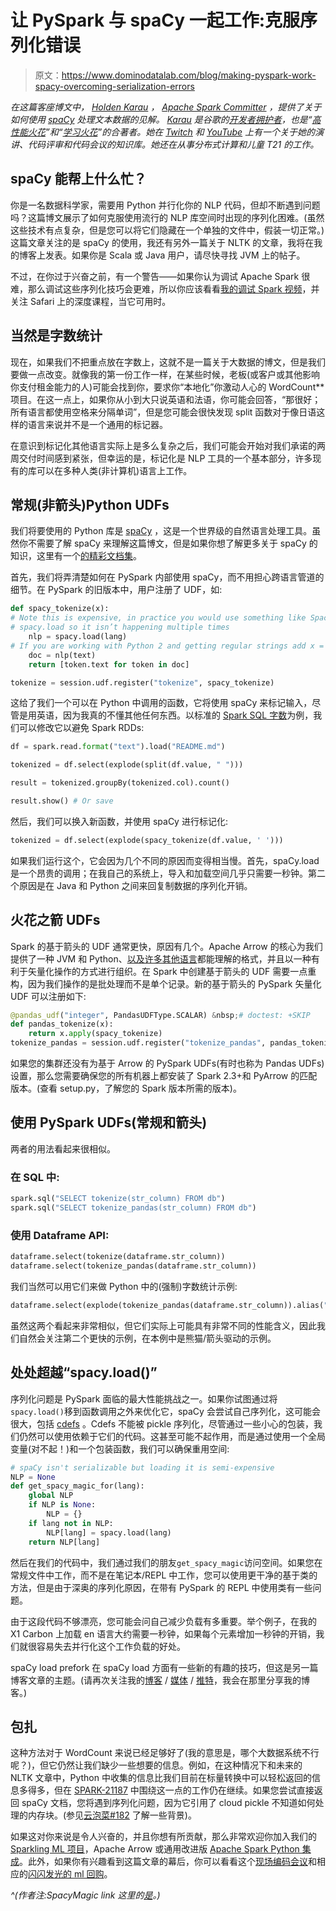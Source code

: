 # 让 PySpark 与 spaCy 一起工作:克服序列化错误

> 原文：<https://www.dominodatalab.com/blog/making-pyspark-work-spacy-overcoming-serialization-errors>

*在这篇客座博文中， [Holden Karau](https://twitter.com/holdenkarau) ， [Apache Spark Committer](https://spark.apache.org/committers.html) ，提供了关于如何使用 [spaCy](https://spacy.io/) 处理文本数据的见解。 [Karau](https://twitter.com/holdenkarau) 是谷歌的[开发者拥护者](http://bit.ly/holdenGKE)，也是“[高性能火花](https://www.amazon.com/High-Performance-Spark-Practices-Optimizing/dp/1491943203/)”和“[学习火花](https://www.amazon.com/Learning-Spark-Lightning-Fast-Data-Analysis/dp/1449358624/)”的合著者。她在 [Twitch](https://www.twitch.tv/holdenkarau) 和 [YouTube](https://www.youtube.com/user/holdenkarau) 上有一个关于她的演讲、代码评审和代码会议的知识库。她还在从事分布式计算和儿童 T21 的工作。*

## spaCy 能帮上什么忙？

你是一名数据科学家，需要用 Python 并行化你的 NLP 代码，但却不断遇到问题吗？这篇博文展示了如何克服使用流行的 NLP 库空间时出现的序列化困难。(虽然这些技术有点复杂，但是您可以将它们隐藏在一个单独的文件中，假装一切正常。)这篇文章关注的是 spaCy 的使用，我还有另外一篇关于 NLTK 的文章，我将在我的博客上发表。如果你是 Scala 或 Java 用户，请尽快寻找 JVM 上的帖子。

不过，在你过于兴奋之前，有一个警告——如果你认为调试 Apache Spark 很难，那么调试这些序列化技巧会更难，所以你应该看看[我的调试 Spark 视频](https://www.youtube.com/watch?v=s5p15QT0Zj8)，并关注 Safari 上的深度课程，当它可用时。

## 当然是字数统计

现在，如果我们不把重点放在字数上，这就不是一篇关于大数据的博文，但是我们要做一点改变。就像我的第一份工作一样，在某些时候，老板(或客户或其他影响你支付租金能力的人)可能会找到你，要求你“本地化”你激动人心的 WordCount**项目。在这一点上，如果你从小到大只说英语和法语，你可能会回答，“那很好；所有语言都使用空格来分隔单词”，但是您可能会很快发现 split 函数对于像日语这样的语言来说并不是一个通用的标记器。

在意识到标记化其他语言实际上是多么复杂之后，我们可能会开始对我们承诺的两周交付时间感到紧张，但幸运的是，标记化是 NLP 工具的一个基本部分，许多现有的库可以在多种人类(非计算机)语言上工作。

## 常规(非箭头)Python UDFs

我们将要使用的 Python 库是 [spaCy](https://www.dominodatalab.com/data-science-dictionary/spacy) ，这是一个世界级的自然语言处理工具。虽然你不需要了解 spaCy 来理解这篇博文，但是如果你想了解更多关于 spaCy 的知识，这里有一个[的精彩文档集](https://spacy.io/usage/)。

首先，我们将弄清楚如何在 PySpark 内部使用 spaCy，而不用担心跨语言管道的细节。在 PySpark 的旧版本中，用户注册了 UDF，如:

```py
def spacy_tokenize(x):
# Note this is expensive, in practice you would use something like SpacyMagic, see footnote for link; which caches
# spacy.load so it isn’t happening multiple times
    nlp = spacy.load(lang)
# If you are working with Python 2 and getting regular strings add x = unicode(x)
    doc = nlp(text)
    return [token.text for token in doc]

tokenize = session.udf.register("tokenize", spacy_tokenize)
```

这给了我们一个可以在 Python 中调用的函数，它将使用 spaCy 来标记输入，尽管是用英语，因为我真的不懂其他任何东西。以标准的 [Spark SQL 字数](https://spark.apache.org/examples.html)为例，我们可以修改它以避免 Spark RDDs:

```py
df = spark.read.format("text").load("README.md")

tokenized = df.select(explode(split(df.value, " ")))

result = tokenized.groupBy(tokenized.col).count()

result.show() # Or save
```

然后，我们可以换入新函数，并使用 spaCy 进行标记化:

```py
tokenized = df.select(explode(spacy_tokenize(df.value, ' ')))
```

如果我们运行这个，它会因为几个不同的原因而变得相当慢。首先，spaCy.load 是一个昂贵的调用；在我自己的系统上，导入和加载空间几乎只需要一秒钟。第二个原因是在 Java 和 Python 之间来回复制数据的序列化开销。

## 火花之箭 UDFs

Spark 的基于箭头的 UDF 通常更快，原因有几个。Apache Arrow 的核心为我们提供了一种 JVM 和 Python、[以及许多其他语言](https://github.com/apache/arrow)都能理解的格式，并且以一种有利于矢量化操作的方式进行组织。在 Spark 中创建基于箭头的 UDF 需要一点重构，因为我们操作的是批处理而不是单个记录。新的基于箭头的 PySpark 矢量化 UDF 可以注册如下:

```py
@pandas_udf("integer", PandasUDFType.SCALAR) &nbsp;# doctest: +SKIP
def pandas_tokenize(x):
    return x.apply(spacy_tokenize)
tokenize_pandas = session.udf.register("tokenize_pandas", pandas_tokenize)
```

如果您的集群还没有为基于 Arrow 的 PySpark UDFs(有时也称为 Pandas UDFs)设置，那么您需要确保您的所有机器上都安装了 Spark 2.3+和 PyArrow 的匹配版本。(查看 setup.py，了解您的 Spark 版本所需的版本)。

## 使用 PySpark UDFs(常规和箭头)

两者的用法看起来很相似。

### 在 SQL 中:

```py
spark.sql("SELECT tokenize(str_column) FROM db")
spark.sql("SELECT tokenize_pandas(str_column) FROM db")
```

### 使用 Dataframe API:

```py
dataframe.select(tokenize(dataframe.str_column))
dataframe.select(tokenize_pandas(dataframe.str_column))
```

我们当然可以用它们来做 Python 中的(强制)字数统计示例:

```py
dataframe.select(explode(tokenize_pandas(dataframe.str_column)).alias("tokens")).groupBy("tokens").sum("*").collect()
```

虽然这两个看起来非常相似，但它们实际上可能具有非常不同的性能含义，因此我们自然会关注第二个更快的示例，在本例中是熊猫/箭头驱动的示例。

## 处处超越“spacy.load()”

序列化问题是 PySpark 面临的最大性能挑战之一。如果你试图通过将``spacy.load()``移到函数调用之外来优化它，spaCy 会尝试自己序列化，这可能会很大，包括 [cdefs](https://cython.readthedocs.io/en/latest/src/tutorial/cdef_classes.html) 。Cdefs 不能被 pickle 序列化，尽管通过一些小心的包装，我们仍然可以使用依赖于它们的代码。这甚至可能不起作用，而是通过使用一个全局变量(对不起！)和一个包装函数，我们可以确保重用空间:

```py
# spaCy isn't serializable but loading it is semi-expensive
NLP = None
def get_spacy_magic_for(lang):
    global NLP
    if NLP is None:
        NLP = {}
    if lang not in NLP:
        NLP[lang] = spacy.load(lang)
    return NLP[lang]
```

然后在我们的代码中，我们通过我们的朋友``get_spacy_magic``访问空间。如果您在常规文件中工作，而不是在笔记本/REPL 中工作，您可以使用更干净的基于类的方法，但是由于深奥的序列化原因，在带有 PySpark 的 REPL 中使用类有一些问题。

由于这段代码不够漂亮，您可能会问自己减少负载有多重要。举个例子，在我的 X1 Carbon 上加载 en 语言大约需要一秒钟，如果每个元素增加一秒钟的开销，我们就很容易失去并行化这个工作负载的好处。

spaCy load prefork 在 spaCy load 方面有一些新的有趣的技巧，但这是另一篇博客文章的主题。(请再次关注我的[博客](http://blog.holdenkarau.com/) / [媒体](https://medium.com/@holdenkarau) / [推特](https://twitter.com/holdenkarau)，我会在那里分享我的博客。)

## 包扎

这种方法对于 WordCount 来说已经足够好了(我的意思是，哪个大数据系统不行呢？)，但它仍然让我们缺少一些想要的信息。例如，在这种情况下和未来的 NLTK 文章中，Python 中收集的信息比我们目前在标量转换中可以轻松返回的信息多得多，但在 [SPARK-21187](https://issues.apache.org/jira/browse/SPARK-21187) 中围绕这一点的工作仍在继续。如果您尝试直接返回 spaCy 文档，您将遇到序列化问题，因为它引用了 cloud pickle 不知道如何处理的内存块。(参见[云泡菜#182](https://github.com/cloudpipe/cloudpickle/issues/182) 了解一些背景)。

如果这对你来说是令人兴奋的，并且你想有所贡献，那么非常欢迎你加入我们的 [Sparkling ML 项目](https://github.com/sparklingpandas/sparklingml)，Apache Arrow 或通用改进版 [Apache Spark Python 集成](http://spark.apache.org/)。此外，如果你有兴趣看到这篇文章的幕后，你可以看看这个[现场编码会议](https://www.youtube.com/watch?v=EPvd5BhhevM&list=PLRLebp9QyZtYF46jlSnIu2x1NDBkKa2uw)和相应的[闪闪发光的 ml 回购](https://github.com/sparklingpandas/sparklingml)。

*^(作者注:SpacyMagic link 这里的[是](https://github.com/sparklingpandas/sparklingml/blob/91bed86546943d683ba4a1fc5ae3a2fef7e2175e/sparklingml/transformation_functions.py#L80)。)*